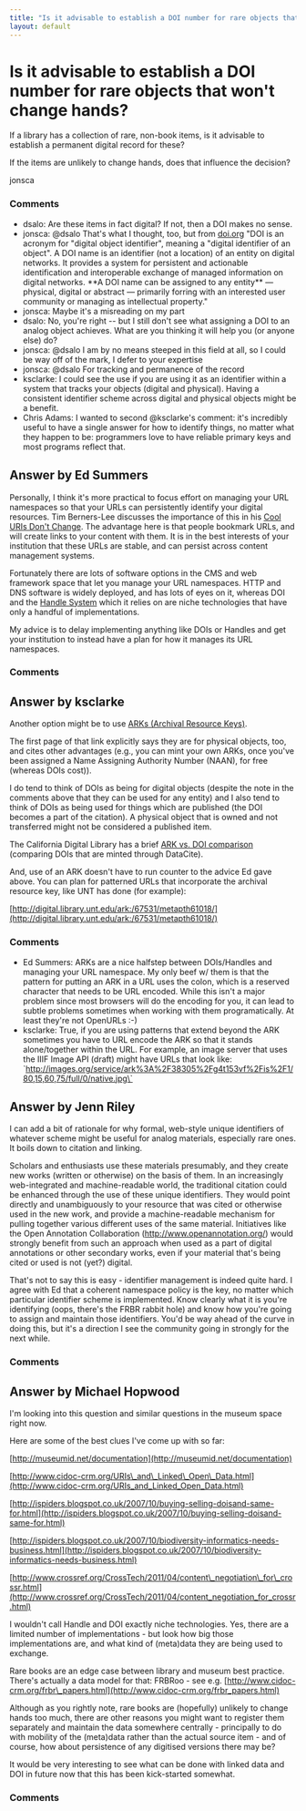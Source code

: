 ```yaml
---
title: "Is it advisable to establish a DOI number for rare objects that won't change hands?"
layout: default
---
```

Is it advisable to establish a DOI number for rare objects that won't change hands?
=====================
If a library has a collection of rare, non-book items, is it advisable
to establish a permanent digital record for these?

If the items are unlikely to change hands, does that influence the
decision?

jonsca

### Comments ###
* dsalo: Are these items in fact digital? If not, then a DOI makes no sense.
* jonsca: @dsalo That's what I thought, too, but from
[doi.org](http://www.doi.org/doi\_handbook/1\_Introduction.html) "DOI is
an acronym for "digital object identifier", meaning a "digital
identifier of an object". A DOI name is an identifier (not a location)
of an entity on digital networks. It provides a system for persistent
and actionable identification and interoperable exchange of managed
information on digital networks. \*\*A DOI name can be assigned to any
entity\*\* — physical, digital or abstract — primarily forring with an
interested user community or managing as intellectual property."
* jonsca: Maybe it's a misreading on my part
* dsalo: No, you're right -- but I still don't see what assigning a DOI to an
analog object achieves. What are you thinking it will help you (or
anyone else) do?
* jonsca: @dsalo I am by no means steeped in this field at all, so I could be way
off of the mark, I defer to your expertise
* jonsca: @dsalo For tracking and permanence of the record
* ksclarke: I could see the use if you are using it as an identifier within a system
that tracks your objects (digital and physical). Having a consistent
identifier scheme across digital and physical objects might be a
benefit.
* Chris Adams: I wanted to second @ksclarke's comment: it's incredibly useful to have a
single answer for how to identify things, no matter what they happen to
be: programmers love to have reliable primary keys and most programs
reflect that.


Answer by Ed Summers
----------------
Personally, I think it's more practical to focus effort on managing your
URL namespaces so that your URLs can persistently identify your digital
resources. Tim Berners-Lee discusses the importance of this in his [Cool
URIs Don't Change](http://www.w3.org/Provider/Style/URI.html). The
advantage here is that people bookmark URLs, and will create links to
your content with them. It is in the best interests of your institution
that these URLs are stable, and can persist across content management
systems.

Fortunately there are lots of software options in the CMS and web
framework space that let you manage your URL namespaces. HTTP and DNS
software is widely deployed, and has lots of eyes on it, whereas DOI and
the [Handle System](http://www.handle.net/) which it relies on are niche
technologies that have only a handful of implementations.

My advice is to delay implementing anything like DOIs or Handles and get
your institution to instead have a plan for how it manages its URL
namespaces.

### Comments ###

Answer by ksclarke
----------------
Another option might be to use [ARKs (Archival Resource
Keys)](https://confluence.ucop.edu/display/Curation/ARK).

The first page of that link explicitly says they are for physical
objects, too, and cites other advantages (e.g., you can mint your own
ARKs, once you've been assigned a Name Assigning Authority Number
(NAAN), for free (whereas DOIs cost)).

I do tend to think of DOIs as being for digital objects (despite the
note in the comments above that they can be used for any entity) and I
also tend to think of DOIs as being used for things which are published
(the DOI becomes a part of the citation). A physical object that is
owned and not transferred might not be considered a published item.

The California Digital Library has a brief [ARK vs. DOI
comparison](http://www.cdlib.org/services/uc3/ezid/doi_ark.html)
(comparing DOIs that are minted through DataCite).

And, use of an ARK doesn't have to run counter to the advice Ed gave
above. You can plan for patterned URLs that incorporate the archival
resource key, like UNT has done (for example):

[http://digital.library.unt.edu/ark:/67531/metapth61018/](http://digital.library.unt.edu/ark:/67531/metapth61018/)

### Comments ###
* Ed Summers: ARKs are a nice halfstep between DOIs/Handles and managing your URL
namespace. My only beef w/ them is that the pattern for putting an ARK
in a URL uses the colon, which is a reserved character that needs to be
URL encoded. While this isn't a major problem since most browsers will
do the encoding for you, it can lead to subtle problems sometimes when
working with them programatically. At least they're not OpenURLs :-)
* ksclarke: True, if you are using patterns that extend beyond the ARK sometimes you
have to URL encode the ARK so that it stands alone/together within the
URL. For example, an image server that uses the IIIF Image API (draft)
might have URLs that look like:
\`http://images.org/service/ark%3A%2F38305%2Fg4t153vf%2Fis%2F1/80,15,60,75/full/0/native.jpg\`

Answer by Jenn Riley
----------------
I can add a bit of rationale for why formal, web-style unique
identifiers of whatever scheme might be useful for analog materials,
especially rare ones. It boils down to citation and linking.

Scholars and enthusiasts use these materials presumably, and they create
new works (written or otherwise) on the basis of them. In an
increasingly web-integrated and machine-readable world, the traditional
citation could be enhanced through the use of these unique identifiers.
They would point directly and unambiguously to your resource that was
cited or otherwise used in the new work, and provide a machine-readable
mechanism for pulling together various different uses of the same
material. Initiatives like the Open Annotation Collaboration
(http://www.openannotation.org/) would strongly benefit from such an
approach when used as a part of digital annotations or other secondary
works, even if your material that's being cited or used is not (yet?)
digital.

That's not to say this is easy - identifier management is indeed quite
hard. I agree with Ed that a coherent namespace policy is the key, no
matter which particular identifier scheme is implemented. Know clearly
what it is you're identifying (oops, there's the FRBR rabbit hole) and
know how you're going to assign and maintain those identifiers. You'd be
way ahead of the curve in doing this, but it's a direction I see the
community going in strongly for the next while.

### Comments ###

Answer by Michael Hopwood
----------------
I'm looking into this question and similar questions in the museum space
right now.

Here are some of the best clues I've come up with so far:

[http://museumid.net/documentation](http://museumid.net/documentation)

[http://www.cidoc-crm.org/URIs\_and\_Linked\_Open\_Data.html](http://www.cidoc-crm.org/URIs_and_Linked_Open_Data.html)

[http://ispiders.blogspot.co.uk/2007/10/buying-selling-doisand-same-for.html](http://ispiders.blogspot.co.uk/2007/10/buying-selling-doisand-same-for.html)

[http://ispiders.blogspot.co.uk/2007/10/biodiversity-informatics-needs-business.html](http://ispiders.blogspot.co.uk/2007/10/biodiversity-informatics-needs-business.html)

[http://www.crossref.org/CrossTech/2011/04/content\_negotiation\_for\_crossr.html](http://www.crossref.org/CrossTech/2011/04/content_negotiation_for_crossr.html)

I wouldn't call Handle and DOI exactly niche technologies. Yes, there
are a limited number of implementations - but look how big those
implementations are, and what kind of (meta)data they are being used to
exchange.

Rare books are an edge case between library and museum best practice.
There's actually a data model for that: FRBRoo - see e.g.
[http://www.cidoc-crm.org/frbr\_papers.html](http://www.cidoc-crm.org/frbr_papers.html)

Although as you rightly note, rare books are (hopefully) unlikely to
change hands too much, there are other reasons you might want to
register them separately and maintain the data somewhere centrally -
principally to do with mobility of the (meta)data rather than the actual
source item - and of course, how about persistence of any digitised
versions there may be?

It would be very interesting to see what can be done with linked data
and DOI in future now that this has been kick-started somewhat.

### Comments ###

